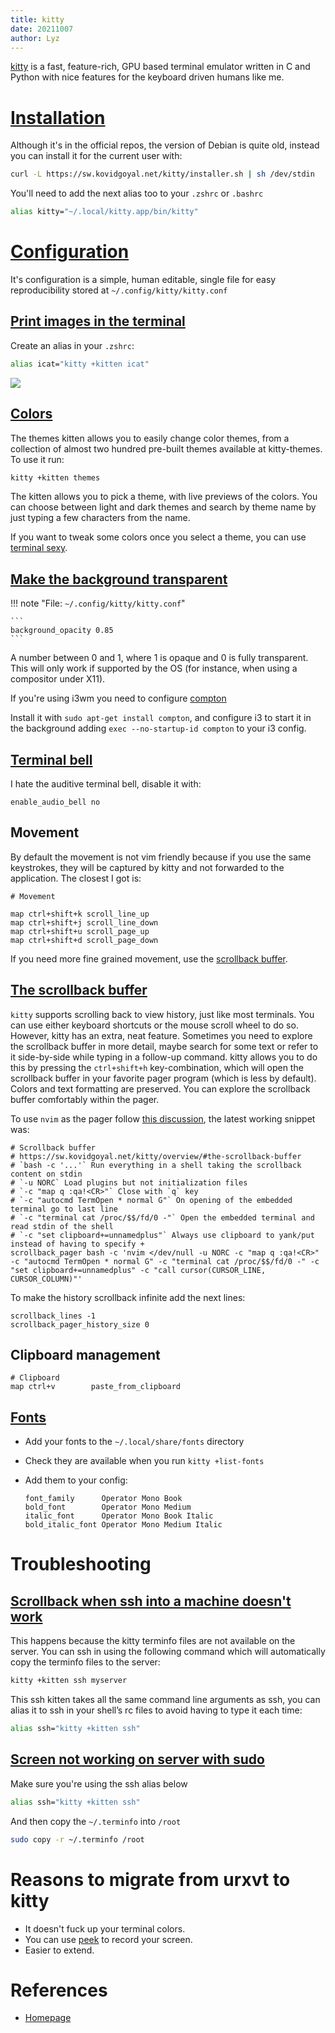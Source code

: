 ```yaml
---
title: kitty
date: 20211007
author: Lyz
---
```


[kitty](https://sw.kovidgoyal.net/) is a fast, feature-rich, GPU based terminal
emulator written in C and Python with nice features for the keyboard driven
humans like me.

# [Installation](https://sw.kovidgoyal.net/kitty/binary/)

Although it's in the official repos, the version of Debian is quite old, instead
you can install it for the current user with:

```bash
curl -L https://sw.kovidgoyal.net/kitty/installer.sh | sh /dev/stdin
```

You'll need to add the next alias too to your `.zshrc` or `.bashrc`

```bash
alias kitty="~/.local/kitty.app/bin/kitty"
```

# [Configuration](https://sw.kovidgoyal.net/kitty/overview/#configuring-kitty)

It's configuration is a simple, human editable, single file for easy
reproducibility stored at `~/.config/kitty/kitty.conf`

## [Print images in the terminal](https://paul-nameless.com/mastering-kitty.html)

Create an alias in your `.zshrc`:

```bash
alias icat="kitty +kitten icat"
```

![ ](https://paul-nameless.com/gif/icat.gif)


## [Colors](https://sw.kovidgoyal.net/kitty/kittens/themes/)

The themes kitten allows you to easily change color themes, from a collection of
almost two hundred pre-built themes available at kitty-themes. To use it run:

```bash
kitty +kitten themes
```

The kitten allows you to pick a theme, with live previews of the colors. You can
choose between light and dark themes and search by theme name by just typing
a few characters from the name.

If you want to tweak some colors once you select a theme, you can use [terminal
sexy](https://terminal.sexy/).

## [Make the background transparent](https://sw.kovidgoyal.net/kitty/conf/?highlight=opacity#opt-kitty.background_opacity)

!!! note "File: `~/.config/kitty/kitty.conf`"

    ```
    background_opacity 0.85
    ```

A number between 0 and 1, where 1 is opaque and 0 is fully transparent. This
will only work if supported by the OS (for instance, when using a compositor
under X11).

If you're using i3wm you need to configure [compton](https://www.reddit.com/r/i3wm/comments/2yytvs/make_terminals_transparent/)

Install it with `sudo apt-get install compton`, and configure i3 to start it in
the background adding `exec --no-startup-id compton` to your i3 config.

## [Terminal bell](https://sw.kovidgoyal.net/kitty/conf/?highlight=opacity#terminal-bell)

I hate the auditive terminal bell, disable it with:

```
enable_audio_bell no
```

## Movement

By default the movement is not vim friendly because if you use the same
keystrokes, they will be captured by kitty and not forwarded to the application.
The closest I got is:

```
# Movement

map ctrl+shift+k scroll_line_up
map ctrl+shift+j scroll_line_down
map ctrl+shift+u scroll_page_up
map ctrl+shift+d scroll_page_down
```

If you need more fine grained movement, use the [scrollback
buffer](#the-scrollback-buffer).

## [The scrollback buffer](https://sw.kovidgoyal.net/kitty/overview/#the-scrollback-buffer)

`kitty` supports scrolling back to view history, just like most terminals. You can
use either keyboard shortcuts or the mouse scroll wheel to do so. However, kitty
has an extra, neat feature. Sometimes you need to explore the scrollback buffer
in more detail, maybe search for some text or refer to it side-by-side while
typing in a follow-up command. kitty allows you to do this by pressing the
`ctrl+shift+h` key-combination, which will open the scrollback buffer in your
favorite pager program (which is less by default). Colors and text formatting
are preserved. You can explore the scrollback buffer comfortably within the
pager.

To use `nvim` as the pager follow [this
discussion](https://github.com/kovidgoyal/kitty/issues/719), the latest working
snippet was:

```
# Scrollback buffer
# https://sw.kovidgoyal.net/kitty/overview/#the-scrollback-buffer
# `bash -c '...'` Run everything in a shell taking the scrollback content on stdin
# `-u NORC` Load plugins but not initialization files
# `-c "map q :qa!<CR>"` Close with `q` key
# `-c "autocmd TermOpen * normal G"` On opening of the embedded terminal go to last line
# `-c "terminal cat /proc/$$/fd/0 -"` Open the embedded terminal and read stdin of the shell
# `-c "set clipboard+=unnamedplus"` Always use clipboard to yank/put instead of having to specify +
scrollback_pager bash -c 'nvim </dev/null -u NORC -c "map q :qa!<CR>" -c "autocmd TermOpen * normal G" -c "terminal cat /proc/$$/fd/0 -" -c "set clipboard+=unnamedplus" -c "call cursor(CURSOR_LINE, CURSOR_COLUMN)"'
```

To make the history scrollback infinite add the next lines:

```
scrollback_lines -1
scrollback_pager_history_size 0
```

## Clipboard management

```
# Clipboard
map ctrl+v        paste_from_clipboard
```

## [Fonts](https://sw.kovidgoyal.net/kitty/conf/#fonts)

* Add your fonts to the `~/.local/share/fonts` directory
* Check they are available when you run `kitty +list-fonts`
* Add them to your config:

  ```
  font_family      Operator Mono Book
  bold_font        Operator Mono Medium
  italic_font      Operator Mono Book Italic
  bold_italic_font Operator Mono Medium Italic
  ```

# Troubleshooting

## [Scrollback when ssh into a machine doesn't work](https://sw.kovidgoyal.net/kitty/faq/#i-get-errors-about-the-terminal-being-unknown-or-opening-the-terminal-failing-when-sshing-into-a-different-computer)


This happens because the kitty terminfo files are not available on the server.
You can ssh in using the following command which will automatically copy the
terminfo files to the server:

```bash
kitty +kitten ssh myserver
```

This ssh kitten takes all the same command line arguments as ssh, you can alias
it to ssh in your shell’s rc files to avoid having to type it each time:

```bash
alias ssh="kitty +kitten ssh"
```

## [Screen not working on server with sudo](https://sw.kovidgoyal.net/kitty/faq/#keys-such-as-arrow-keys-backspace-delete-home-end-etc-do-not-work-when-using-su-or-sudo)

Make sure you're using the ssh alias below

```bash
alias ssh="kitty +kitten ssh"
```

And then copy the `~/.terminfo` into `/root`

```bash
sudo copy -r ~/.terminfo /root
```

# Reasons to migrate from urxvt to kitty

* It doesn't fuck up your terminal colors.
* You can use [peek](peek.md) to record your screen.
* Easier to extend.

# References

* [Homepage](https://sw.kovidgoyal.net/)
